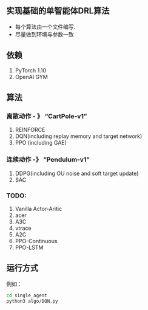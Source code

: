 ## 实现基础的单智能体DRL算法

- 每个算法由一个文件编写.
- 尽量做到环境与参数一致

## 依赖

1. PyTorch 1.10
2. OpenAI GYM

## 算法

### 离散动作 - 》 “CartPole-v1”

1. REINFORCE
2. DQN(including replay memory and target network)
3. PPO (including GAE)

### 连续动作 -》 “Pendulum-v1"

1. DDPG(including OU noise and soft target update)
2. SAC

### TODO:

1. Vanilla Actor-Aritic
2. acer
3. A3C
4. vtrace
5. A2C
6. PPO-Continuous
7. PPO-LSTM

## 运行方式

例如：

```bash
cd single_agent
python3 algo/DQN.py 
```
